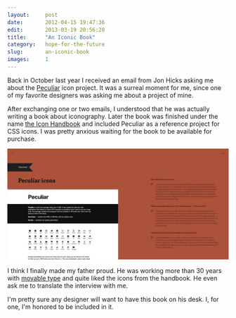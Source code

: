 ```yaml
---
layout:     post
date:       2012-04-15 19:47:36
edit:       2013-03-19 20:56:28
title:      "An Iconic Book"
category:   hope-for-the-future
slug:       an-iconic-book
images:     1
---
```


Back in October last year I received an email from Jon Hicks asking me about the [Peculiar](/peculiar/) icon project. It was a surreal moment for me, since one of my favorite designers was asking me about a project of mine.

After exchanging one or two emails, I understood that he was actually writing a book about iconography. Later the book was finished under the name [the Icon Handbook](http://www.fivesimplesteps.com/products/the-icon-handbook) and included Peculiar as a reference project for CSS icons. I was pretty anxious waiting for the book to be available for purchase.

**![Peculiar inside the Icon Handbook](/images/hd/icon-handbook.jpg)**

I think I finally made my father proud. He was working more than 30 years with [movable type](http://en.wikipedia.org/wiki/Movable_type) and quite liked the icons from the handbook. He even ask me to translate the interview with me.

I'm pretty sure any designer will want to have this book on his desk. I, for one, I'm honored to be included in it.

